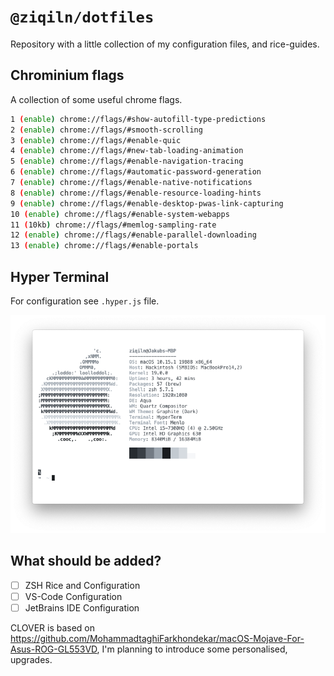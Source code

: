 # `@ziqiln/dotfiles`
Repository with a little collection of my configuration files, and rice-guides.

## Chrominium flags
A collection of some useful chrome flags.
```bash
1 (enable) chrome://flags/#show-autofill-type-predictions
2 (enable) chrome://flags/#smooth-scrolling
3 (enable) chrome://flags/#enable-quic
4 (enable) chrome://flags/#new-tab-loading-animation
5 (enable) chrome://flags/#enable-navigation-tracing
6 (enable) chrome://flags/#automatic-password-generation
7 (enable) chrome://flags/#enable-native-notifications
8 (enable) chrome://flags/#enable-resource-loading-hints
9 (enable) chrome://flags/#enable-desktop-pwas-link-capturing
10 (enable) chrome://flags/#enable-system-webapps
11 (10kb) chrome://flags/#memlog-sampling-rate
12 (enable) chrome://flags/#enable-parallel-downloading
13 (enable) chrome://flags/#enable-portals
```

## Hyper Terminal
For configuration see `.hyper.js` file.
<center>

![hyper](./images/hyperterm.png)

</center>

## What should be added?
- [ ] ZSH Rice and Configuration
- [ ] VS-Code Configuration
- [ ] JetBrains IDE Configuration

CLOVER is based on https://github.com/MohammadtaghiFarkhondekar/macOS-Mojave-For-Asus-ROG-GL553VD, I'm planning to introduce some personalised, upgrades.

